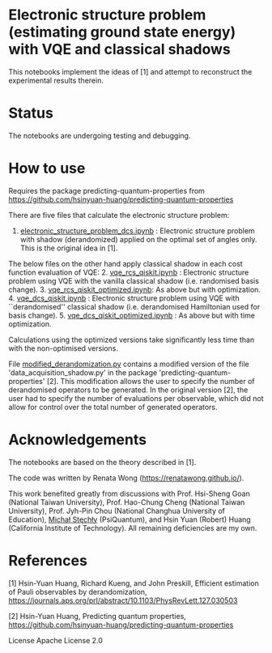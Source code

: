 # Electronic structure problem (estimating ground state energy) with VQE and classical shadows
This notebooks implement the ideas of [1] and attempt to reconstruct the experimental results therein.

# Status
The notebooks are undergoing testing and debugging. 

# How to use
Requires the package predicting-quantum-properties from https://github.com/hsinyuan-huang/predicting-quantum-properties

There are five files that calculate the electronic structure problem:
1. [electronic_structure_problem_dcs.ipynb](https://github.com/renatawong/classical-shadow-vqe/blob/c2403b4b3940f6846cfceeae7e2d1f6102d3b0a9/electronic_structure_problem_dcs.ipynb) : Electronic structure problem with shadow (derandomized) applied on the optimal set of angles only. This is the original idea in [1].

The below files on the other hand apply classical shadow in each cost function evaluation of VQE:
2. [vqe_rcs_qiskit.ipynb](https://github.com/renatawong/classical-shadow-vqe/blob/8e5f0060ceb3f4036c2b4508e1d02d168edae2f5/vqe_rcs_qiskit.ipynb) : Electronic structure problem using VQE with the vanilla classical shadow (i.e. randomised basis change).
3. [vqe_rcs_qiskit_optimized.ipynb](https://github.com/renatawong/classical-shadow-vqe/blob/16f33d1e10e0a91bdf09008d1daa390b7f95fd6a/vqe_rcs_qiskit_optimized.ipynb): As above but with optimization. 
4. [vqe_dcs_qiskit.ipynb](https://github.com/renatawong/classical-shadow-vqe/blob/403e615a20d58d6313b0bc858a3719b1793892a2/vqe_dcs_qiskit.ipynb) : Electronic structure problem using VQE with ``derandomised'' classical shadow (i.e. derandomised Hamiltonian used for basis change).
5. [vqe_dcs_qiskit_optimized.ipynb](https://github.com/renatawong/classical-shadow-vqe/blob/382d30f9ac8d1d8e2d1d6365aa4747cd57b2efae/vqe_dcs_qiskit_optimized.ipynb) : As above but with time optimization. 

Calculations using the optimized versions take significantly less time than with the non-optimised versions.

File [modified_derandomization.py](https://github.com/renatawong/classical-shadow-vqe/blob/6d5051170bc193637e8f8251ce8d80f027d3ea14/modified_derandomization.py) contains a modified version of the file 'data_acquisition_shadow.py' in the package 'predicting-quantum-properties' [2]. This modification allows the user to specify the number of derandomised operators to be generated. In the original version [2], the user had to specify the number of evaluations per observable, which did not allow for control over the total number of generated operators. 

# Acknowledgements
The notebooks are based on the theory described in [1].

The code was written by Renata Wong (https://renatawong.github.io/).

This work benefited greatly from discussions with Prof. Hsi-Sheng Goan (National Taiwan University), Prof. Hao-Chung Cheng (National Taiwan University), Prof. Jyh-Pin Chou (National Changhua University of Education), [Michał Stęchły](https://www.mustythoughts.com/about.html) (PsiQuantum), and Hsin Yuan (Robert) Huang (California Institute of Technology). All remaining deficiencies are my own.

# References
[1] Hsin-Yuan Huang, Richard Kueng, and John Preskill, Efficient estimation of Pauli observables by derandomization, https://journals.aps.org/prl/abstract/10.1103/PhysRevLett.127.030503

[2] Hsin-Yuan Huang, Predicting quantum properties, https://github.com/hsinyuan-huang/predicting-quantum-properties

License
Apache License 2.0
